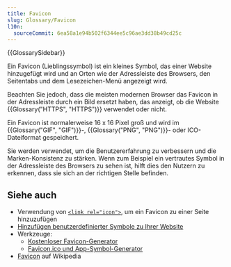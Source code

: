 ```yaml
---
title: Favicon
slug: Glossary/Favicon
l10n:
  sourceCommit: 6ea58a1e94b502f6344ee5c96ae3dd38b49cd25c
---
```


{{GlossarySidebar}}

Ein Favicon (Lieblingssymbol) ist ein kleines Symbol, das einer Website hinzugefügt wird und an Orten wie der Adressleiste des Browsers, den Seitentabs und dem Lesezeichen-Menü angezeigt wird.

Beachten Sie jedoch, dass die meisten modernen Browser das Favicon in der Adressleiste durch ein Bild ersetzt haben, das anzeigt, ob die Website {{Glossary("HTTPS", "HTTPS")}} verwendet oder nicht.

Ein Favicon ist normalerweise 16 x 16 Pixel groß und wird im {{Glossary("GIF", "GIF")}}-, {{Glossary("PNG", "PNG")}}- oder ICO-Dateiformat gespeichert.

Sie werden verwendet, um die Benutzererfahrung zu verbessern und die Marken-Konsistenz zu stärken. Wenn zum Beispiel ein vertrautes Symbol in der Adressleiste des Browsers zu sehen ist, hilft dies den Nutzern zu erkennen, dass sie sich an der richtigen Stelle befinden.

## Siehe auch

- Verwendung von [`<link rel="icon">`](/de/docs/Web/HTML/Reference/Attributes/rel#icon), um ein Favicon zu einer Seite hinzuzufügen
- [Hinzufügen benutzerdefinierter Symbole zu Ihrer Website](/de/docs/Learn_web_development/Core/Structuring_content/Webpage_metadata#adding_custom_icons_to_your_site)
- Werkzeuge:
  - [Kostenloser Favicon-Generator](https://favicon.io/)
  - [Favicon.ico und App-Symbol-Generator](https://www.favicon-generator.org/)
- [Favicon](https://en.wikipedia.org/wiki/Favicon) auf Wikipedia
